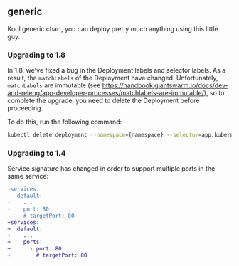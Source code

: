 ## generic

Kool generic chart, you can deploy pretty much anything using this little guy.


### Upgrading to 1.8

In 1.8, we've fixed a bug in the Deployment labels and selector labels. As a result, the `matchLabels` of the Deployment have changed. Unfortunately, `matchLabels` are immutable (see https://handbook.giantswarm.io/docs/dev-and-releng/app-developer-processes/matchlabels-are-immutable/), so to complete the upgrade, you need to delete the Deployment before proceeding.

To do this, run the following command:

```bash
kubectl delete deployment --namespace={namespace} --selector=app.kubernetes.io/instance={release_name} --selector='!app.kubernetes.io/deployment'
```

### Upgrading to 1.4

Service signature has changed in order to support multiple ports in the same service:

```diff
-services:
-  default:
-    ...
-    port: 80
-    # targetPort: 80
+services:
+  default:
+    ...
+    ports:
+      - port: 80
+        # targetPort: 80
```
